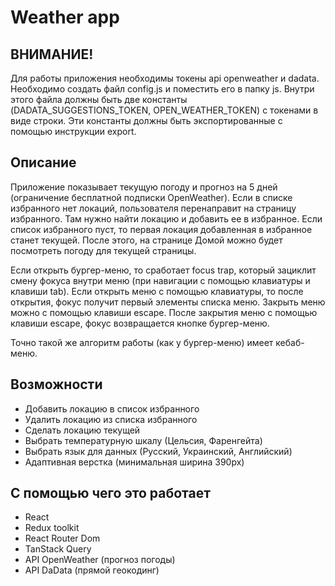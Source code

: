 # Weather app

## ВНИМАНИЕ!
Для работы приложения необходимы токены api openweather и dadata. Необходимо создать файл config.js и поместить его в папку js. Внутри этого файла должны быть две константы (DADATA_SUGGESTIONS_TOKEN, OPEN_WEATHER_TOKEN) с токенами в виде строки. Эти константы должны быть экспортированные с помощью инструкции export. 

## Описание
Приложение показывает текущую погоду и прогноз на 5 дней (ограничение бесплатной подписки OpenWeather). Если в списке избранного нет локаций, пользователя перенаправит на страницу избранного. Там нужно найти локацию и добавить ее в избранное. Если список избранного пуст, то первая локация добавленная в избранное станет текущей. После этого, на странице Домой можно будет посмотреть погоду для текущей страницы. 

Если открыть бургер-меню, то сработает focus trap, который зациклит смену фокуса внутри меню (при навигации с помощью клавиатуры и клавиши tab). Если  открыть меню с помощью клавиатуры, то после открытия, фокус получит первый элементы списка меню. Закрыть меню можно с помощью клавиши escape. После закрытия меню с помощью клавиши escape, фокус возвращается кнопке бургер-меню. 

Точно такой же алгоритм работы (как у бургер-меню) имеет кебаб-меню. 

## Возможности
- Добавить локацию в список избранного 
- Удалить локацию из списка избранного
- Сделать локацию текущей
- Выбрать температурную шкалу (Цельсия, Фаренгейта)
- Выбрать язык для данных (Русский, Украинский, Английский)
- Адаптивная верстка (минимальная ширина 390px)

## С помощью чего это работает
- React
- Redux toolkit
- React Router Dom
- TanStack Query
- API OpenWeather (прогноз погоды)
- API DaData (прямой геокодинг)